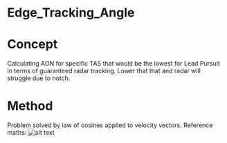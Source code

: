 # Edge_Tracking_Angle

# Concept
Calculating AON for specific TAS that would be the lowest for Lead Pursuit in terms of guaranteed radar tracking.
Lower that that and radar will struggle due to notch.

# Method
Problem solved by law of cosines applied to velocity vectors.
Reference maths:
![alt text](https://github.com/AKAD0/Edge_Tracking_Angle/blob/main/math.png)
